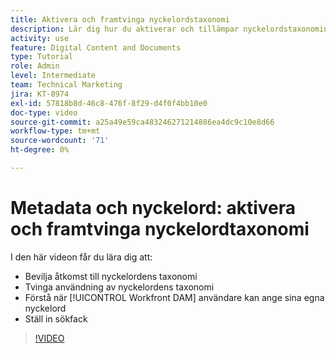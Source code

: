 ```yaml
---
title: Aktivera och framtvinga nyckelordstaxonomi
description: Lär dig hur du aktiverar och tillämpar nyckelordstaxonomin, när användare kan ange egna nyckelord och konfigurera sökfaktorer i [!UICONTROL Workfront DAM].
activity: use
feature: Digital Content and Documents
type: Tutorial
role: Admin
level: Intermediate
team: Technical Marketing
jira: KT-8974
exl-id: 57818b8d-46c8-476f-8f29-d4f0f4bb10e0
doc-type: video
source-git-commit: a25a49e59ca483246271214886ea4dc9c10e8d66
workflow-type: tm+mt
source-wordcount: '71'
ht-degree: 0%

---
```


# Metadata och nyckelord: aktivera och framtvinga nyckelordtaxonomi

I den här videon får du lära dig att:

* Bevilja åtkomst till nyckelordens taxonomi
* Tvinga användning av nyckelordens taxonomi
* Förstå när [!UICONTROL Workfront DAM] användare kan ange sina egna nyckelord
* Ställ in sökfack

>[!VIDEO](https://video.tv.adobe.com/v/335237/?quality=12&learn=on)
